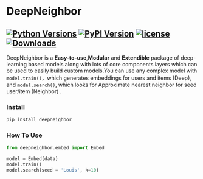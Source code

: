 # DeepNeighbor

[![Python Versions](https://img.shields.io/pypi/pyversions/deepneighbor.svg)](https://pypi.org/project/deepneighbor)
[![PyPI Version](https://img.shields.io/pypi/v/deepneighbor.svg)](https://pypi.org/project/deepneighbor)
[![license](https://img.shields.io/github/license/LouisBIGDATA/deepneighbor.svg?maxAge=2592000)](https://github.com/LouisBIGDATA/deepneighbor)
[![Downloads](https://pepy.tech/badge/deepneighbor)](https://pepy.tech/project/deepneighbor)
---

DeepNeighbor is a **Easy-to-use**,**Modular** and **Extendible** package of deep-learning based models along with lots of core components layers which can be used to easily build custom models.You can use any complex model with
<br>`model.train()`，which generates embeddings for users and items (Deep),
<br> and `model.search()`, which looks for Approximate nearest neighbor for seed user/item (Neighbor) .


### Install
```python
pip install deepneighbor
```
### How To Use

```python
from deepneighbor.embed import Embed

model = Embed(data)
model.train()
model.search(seed = 'Louis', k=10)
```
